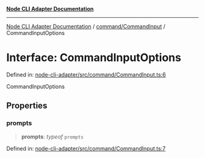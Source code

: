 [**Node CLI Adapter Documentation**](../../../README.md)

***

[Node CLI Adapter Documentation](../../../README.md) / [command/CommandInput](../README.md) / CommandInputOptions

# Interface: CommandInputOptions

Defined in: [node-cli-adapter/src/command/CommandInput.ts:6](https://github.com/stonemjs/node-cli-adapter/blob/942602ba5f120245f6f1f4ea802cbd5e86b9d774/src/command/CommandInput.ts#L6)

CommandInputOptions

## Properties

### prompts

> **prompts**: *typeof* `prompts`

Defined in: [node-cli-adapter/src/command/CommandInput.ts:7](https://github.com/stonemjs/node-cli-adapter/blob/942602ba5f120245f6f1f4ea802cbd5e86b9d774/src/command/CommandInput.ts#L7)
